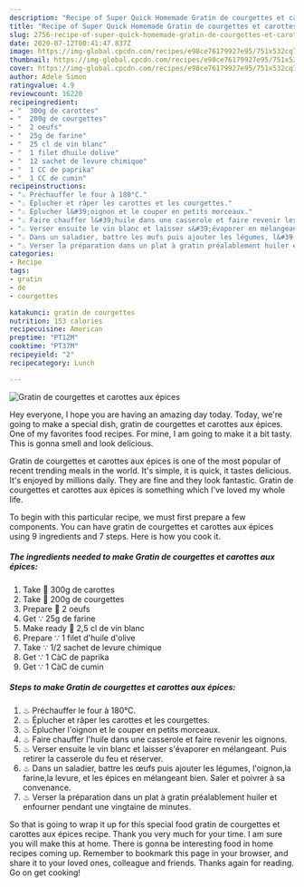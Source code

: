 ```yaml
---
description: "Recipe of Super Quick Homemade Gratin de courgettes et carottes aux épices"
title: "Recipe of Super Quick Homemade Gratin de courgettes et carottes aux épices"
slug: 2756-recipe-of-super-quick-homemade-gratin-de-courgettes-et-carottes-aux-epices
date: 2020-07-12T00:41:47.837Z
image: https://img-global.cpcdn.com/recipes/e98ce76179927e95/751x532cq70/gratin-de-courgettes-et-carottes-aux-epices-photo-principale-de-la-recette.jpg
thumbnail: https://img-global.cpcdn.com/recipes/e98ce76179927e95/751x532cq70/gratin-de-courgettes-et-carottes-aux-epices-photo-principale-de-la-recette.jpg
cover: https://img-global.cpcdn.com/recipes/e98ce76179927e95/751x532cq70/gratin-de-courgettes-et-carottes-aux-epices-photo-principale-de-la-recette.jpg
author: Adele Simon
ratingvalue: 4.9
reviewcount: 16220
recipeingredient:
- "  300g de carottes"
- "  200g de courgettes"
- "  2 oeufs"
- "  25g de farine"
- "  25 cl de vin blanc"
- "  1 filet dhuile dolive"
- "  12 sachet de levure chimique"
- "  1 CC de paprika"
- "  1 CC de cumin"
recipeinstructions:
- "♨ Préchauffer le four à 180°C."
- "♨ Éplucher et râper les carottes et les courgettes."
- "♨ Éplucher l&#39;oignon et le couper en petits morceaux."
- "♨ Faire chauffer l&#39;huile dans une casserole et faire revenir les oignons."
- "♨ Verser ensuite le vin blanc et laisser s&#39;évaporer en mélangeant. Puis retirer la casserole du feu et réserver."
- "♨ Dans un saladier, battre les œufs puis ajouter les légumes, l&#39;oignon,la farine,la levure, et les épices en mélangeant bien. Saler et poivrer à sa convenance."
- "♨ Verser la préparation dans un plat à gratin préalablement huiler et enfourner pendant une vingtaine de minutes."
categories:
- Recipe
tags:
- gratin
- de
- courgettes

katakunci: gratin de courgettes 
nutrition: 153 calories
recipecuisine: American
preptime: "PT12M"
cooktime: "PT37M"
recipeyield: "2"
recipecategory: Lunch

---
```



![Gratin de courgettes et carottes aux épices](https://img-global.cpcdn.com/recipes/e98ce76179927e95/751x532cq70/gratin-de-courgettes-et-carottes-aux-epices-photo-principale-de-la-recette.jpg)

Hey everyone, I hope you are having an amazing day today. Today, we're going to make a special dish, gratin de courgettes et carottes aux épices. One of my favorites food recipes. For mine, I am going to make it a bit tasty. This is gonna smell and look delicious.

Gratin de courgettes et carottes aux épices is one of the most popular of recent trending meals in the world. It's simple, it is quick, it tastes delicious. It's enjoyed by millions daily. They are fine and they look fantastic. Gratin de courgettes et carottes aux épices is something which I've loved my whole life.




To begin with this particular recipe, we must first prepare a few components. You can have gratin de courgettes et carottes aux épices using 9 ingredients and 7 steps. Here is how you cook it.

<!--inarticleads1-->

##### The ingredients needed to make Gratin de courgettes et carottes aux épices:

1. Take  🥕 300g de carottes
1. Take  🥒 200g de courgettes
1. Prepare  🥚 2 oeufs
1. Get  ∵ 25g de farine
1. Make ready  🥂 2,5 cl de vin blanc
1. Prepare  ∵ 1 filet d&#39;huile d&#39;olive
1. Take  ∵ 1/2 sachet de levure chimique
1. Get  ∵ 1 CàC de paprika
1. Get  ∵ 1 CàC de cumin




<!--inarticleads2-->

##### Steps to make Gratin de courgettes et carottes aux épices:

1. ♨ Préchauffer le four à 180°C.
1. ♨ Éplucher et râper les carottes et les courgettes.
1. ♨ Éplucher l&#39;oignon et le couper en petits morceaux.
1. ♨ Faire chauffer l&#39;huile dans une casserole et faire revenir les oignons.
1. ♨ Verser ensuite le vin blanc et laisser s&#39;évaporer en mélangeant. Puis retirer la casserole du feu et réserver.
1. ♨ Dans un saladier, battre les œufs puis ajouter les légumes, l&#39;oignon,la farine,la levure, et les épices en mélangeant bien. Saler et poivrer à sa convenance.
1. ♨ Verser la préparation dans un plat à gratin préalablement huiler et enfourner pendant une vingtaine de minutes.




So that is going to wrap it up for this special food gratin de courgettes et carottes aux épices recipe. Thank you very much for your time. I am sure you will make this at home. There is gonna be interesting food in home recipes coming up. Remember to bookmark this page in your browser, and share it to your loved ones, colleague and friends. Thanks again for reading. Go on get cooking!
